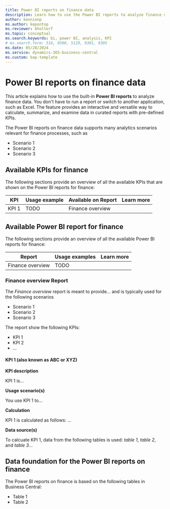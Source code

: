 ```yaml
---
title: Power BI reports on finance data
description: Learn how to use the Power BI reports to analyze finance data.
author: kennienp
ms.author: kepontop
ms.reviewer: bholtorf
ms.topic: conceptual
ms.search.keywords: bi, power BI, analysis, KPI
# ms.search.form: 516, 9300, 5119, 9301, 9305
ms.date: 05/28/2024
ms.service: dynamics-365-business-central
ms.custom: bap-template
---
```


# Power BI reports on finance data

This article explains how to use the built-in **Power BI reports** to analyze finance data. You don't have to run a report or switch to another application, such as Excel. The feature provides an interactive and versatile way to calculate, summarize, and examine data in curated reports with pre-defined KPIs. 

The Power BI reports on finance data supports many analytics scenarios relevant for finance processes, such as

- Scenario 1 
- Scenario 2 
- Scenario 3 


## Available KPIs for finance

The following sections provide an overview of all the available KPIs that are shown on the Power BI reports for finance:

| KPI | Usage example | Available on Report | Learn more |
| --- | ------------- | ------------------- | ---------- |
| KPI 1 | TODO | Finance overview | []() |


## Available Power BI report for finance

The following sections provide an overview of all the available Power BI reports for finance:

| Report | Usage examples | Learn more |
| ------ | -------------- | ---------- |
| Finance overview | TODO | []() |


### Finance overview Report

The _Finance overview_ report is meant to provide... and is typically used for the following scenarios

- Scenario 1 
- Scenario 2 
- Scenario 3 

The report show the following KPIs:

- KPI 1
- KPI 2
- ...

#### KPI 1 (also known as ABC or XYZ)

**KPI description**

KPI 1 is...

**Usage scenario(s)**

You use KPI 1 to...

**Calculation**

KPI 1 is calculated as follows: ...

**Data source(s)**

To calcuate KPI 1, data from the following tables is used: _table 1_, _table 2_, and _table 3_...


## Data foundation for the Power BI reports on finance

The Power BI reports on finance is based on the following tables in Business Central:

- Table 1
- Table 2


<!-- ## See also -->

